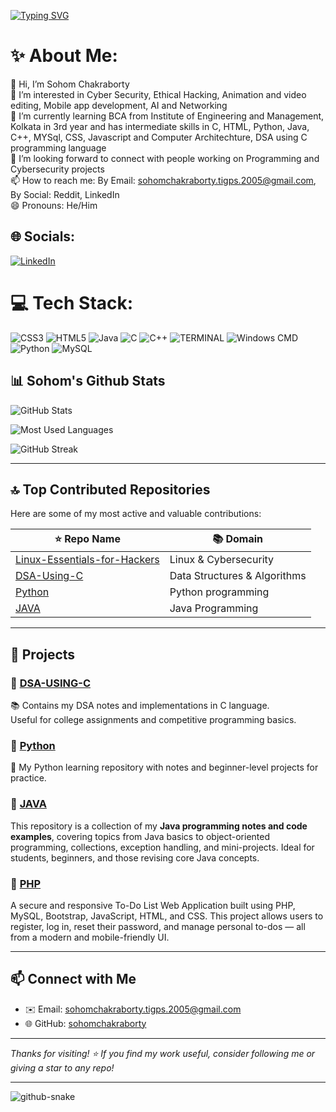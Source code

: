 [![Typing SVG](https://readme-typing-svg.demolab.com?font=Fira+Code&pause=1500&color=f7f70a&background=FFFFFF00&width=435&lines=Hello+!!!+I+am+SOHOM+CHAKRABORTY;-+Alone+c_sohom09)](https://git.io/typing-svg)


# ✨ About Me:
👋 Hi, I’m Sohom Chakraborty<br>👀 I’m interested in Cyber Security, Ethical Hacking, Animation and video editing, Mobile app development, AI and Networking<br>🌱 I’m currently learning BCA from Institute of Engineering and Management, Kolkata in 3rd year and has intermediate skills in C, HTML, Python, Java, C++, MYSql, CSS, Javascript and Computer Architechture, DSA using C programming language<br>💞️ I’m looking forward to connect with people working on Programming and Cybersecurity projects<br>📫 How to reach me: By Email: sohomchakraborty.tigps.2005@gmail.com, By Social: Reddit, LinkedIn<br>😄 Pronouns: He/Him


## 🌐 Socials:
[![LinkedIn](https://img.shields.io/badge/LinkedIn-%230077B5.svg?logo=linkedin&logoColor=white)](http://www.linkedin.com/in/sohom-chakraborty-a3a855281)

# 💻 Tech Stack:
![CSS3](https://img.shields.io/badge/css3-%231572B6.svg?style=for-the-badge&logo=css3&logoColor=white) ![HTML5](https://img.shields.io/badge/html5-%23E34F26.svg?style=for-the-badge&logo=html5&logoColor=white) ![Java](https://img.shields.io/badge/java-%23ED8B00.svg?style=for-the-badge&logo=openjdk&logoColor=white) ![C](https://img.shields.io/badge/c-%2300599C.svg?style=for-the-badge&logo=c&logoColor=white) ![C++](https://img.shields.io/badge/c++-%2300599C.svg?style=for-the-badge&logo=c%2B%2B&logoColor=white) ![TERMINAL](https://img.shields.io/badge/PowerShell-%235391FE.svg?style=for-the-badge&logo=powershell&logoColor=white) ![Windows CMD](https://img.shields.io/badge/Windows%20Terminal-%234D4D4D.svg?style=for-the-badge&logo=windows-terminal&logoColor=white) ![Python](https://img.shields.io/badge/python-3670A0?style=for-the-badge&logo=python&logoColor=ffdd54) ![MySQL](https://img.shields.io/badge/mysql-4479A1.svg?style=for-the-badge&logo=mysql&logoColor=white)

## 📊 Sohom's Github Stats

![GitHub Stats](https://github-profile-summary-cards.vercel.app/api/cards/stats?username=sohom09&theme=2077)

![Most Used Languages](https://github-profile-summary-cards.vercel.app/api/cards/repos-per-language?username=sohom09&theme=2077)

![GitHub Streak](https://streak-stats.demolab.com?user=sohom09&theme=dark&hide_border=true)

---

## 🔝 Top Contributed Repositories

Here are some of my most active and valuable contributions:

| ⭐ Repo Name                      | 📚 Domain                    |
|----------------------------------|------------------------------|
| [Linux-Essentials-for-Hackers](https://github.com/sohom09/Linux-Essentials-for-Hackers) | Linux & Cybersecurity         |
| [DSA-Using-C](https://github.com/yourusername/DSA-USING-C)                                   | Data Structures & Algorithms |
| [Python](https://github.com/yourusername/CODING-WITH-PYTHON)                                   | Python programming |
| [JAVA](https://github.com/yourusername/JAVA-PROGRAMMING)                                   | Java Programming |

---

## 🚀 Projects

### 📌 [DSA-USING-C](https://github.com/sohom09/DSA-USING-C)
📚 Contains my DSA notes and implementations in C language.  
Useful for college assignments and competitive programming basics.

### 📌 [Python](https://github.com/sohom09/CODING-WITH-PYTHON)
🐍 My Python learning repository with notes and beginner-level projects for practice.

### 📌 [JAVA](https://github.com/sohom09/JAVA-PROGRAMMING)
This repository is a collection of my **Java programming notes and code examples**, covering topics from Java basics to object-oriented programming, collections, exception handling, and mini-projects.
Ideal for students, beginners, and those revising core Java concepts.

### 📌 [PHP](https://github.com/sohom09/To-do-list-php)
A secure and responsive To-Do List Web Application built using PHP, MySQL, Bootstrap, JavaScript, HTML, and CSS. This project allows users to register, log in, reset their password, and manage personal to-dos — all from a modern and mobile-friendly UI.


---
## 📫 Connect with Me

- ✉️ Email: sohomchakraborty.tigps.2005@gmail.com
- 🌐 GitHub: [sohomchakraborty](https://github.com/sohom09)

---

_Thanks for visiting! ⭐ If you find my work useful, consider following me or giving a star to any repo!_




--------------------------------------------------------------------------------------------------------------------------------------------------
<picture>
  <source media="(prefers-color-scheme: dark)" srcset="https://raw.githubusercontent.com/SHROUDSOURAV/SHROUDSOURAV/output/github-snake-dark.svg" />
  <source media="(prefers-color-scheme: light)" srcset="https://raw.githubusercontent.com/SHROUDSOURAV/SHROUDSOURAV/output/github-snake.svg" />
  <img alt="github-snake" src="https://raw.githubusercontent.com/SHROUDSOURAV/SHROUDSOURAV/output/github-snake.svg" />
</picture>
<!-- Proudly created with GPRM ( https://gprm.itsvg.in ) -->

